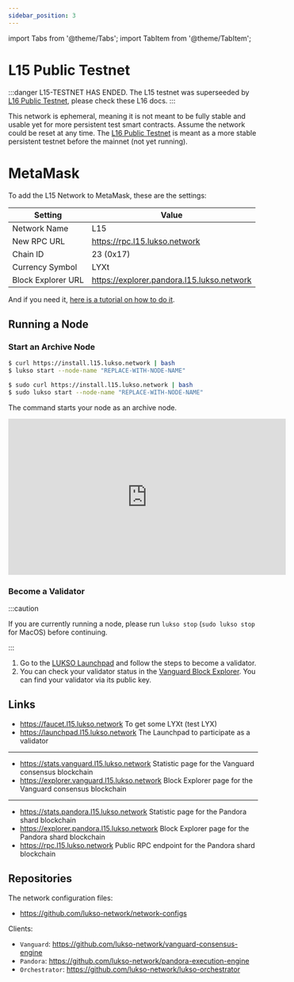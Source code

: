 ```yaml
---
sidebar_position: 3
---
```


import Tabs from '@theme/Tabs';
import TabItem from '@theme/TabItem';

# L15 Public Testnet

:::danger L15-TESTNET HAS ENDED.
The L15 testnet was superseeded by [L16 Public Testnet](./l16-testnet/parameters), please check these L16 docs.
:::

This network is ephemeral, meaning it is not meant to be fully stable and usable yet for more persistent test smart contracts. Assume the network could be reset at any time. The [L16 Public Testnet](./l16-testnet/parameters) is meant as a more stable persistent testnet before the mainnet (not yet running).

# MetaMask

To add the L15 Network to MetaMask, these are the settings:

| Setting            | Value                                      |
| ------------------ | ------------------------------------------ |
| Network Name       | L15                                        |
| New RPC URL        | https://rpc.l15.lukso.network              |
| Chain ID           | 23 (0x17)                                  |
| Currency Symbol    | LYXt                                       |
| Block Explorer URL | https://explorer.pandora.l15.lukso.network |

And if you need it, [here is a tutorial on how to do it](https://metamask.zendesk.com/hc/en-us/articles/360043227612-How-to-add-a-custom-network-RPC).

## Running a Node

<!-- Since we are resetting the network, please make sure to run `$ lukso reset all` and re-install the `lukso` binary:

<Tabs groupId="operating-systems">
<TabItem value="linux" label="Linux">

```bash
$ lukso stop
$ lukso reset all
$ curl https://install.l15.lukso.network | bash
$ lukso start --node-name "REPLACE-WITH-NODE-NAME"
```

</TabItem>
<TabItem value="macos" label="MacOS">

```bash
$ sudo lukso stop
$ lukso reset all
$ sudo curl https://install.l15.lukso.network | bash
$ sudo lukso start --node-name "REPLACE-WITH-NODE-NAME"
```

</TabItem>
</Tabs>

This is a one-time operation and it's nescessary to be able to join the fun. -->

### Start an Archive Node

<Tabs groupId="operating-systems">
<TabItem value="linux" label="Linux">

```bash
$ curl https://install.l15.lukso.network | bash
$ lukso start --node-name "REPLACE-WITH-NODE-NAME"
```

</TabItem>
<TabItem value="macos" label="MacOS">

```bash
$ sudo curl https://install.l15.lukso.network | bash
$ sudo lukso start --node-name "REPLACE-WITH-NODE-NAME"
```

</TabItem>
</Tabs>

The command starts your node as an archive node.

<!-- :::info

Please note that currently we do not attach your node to the [pandora](https://stats.pandora.l15.lukso.network) and [vanguard](https://stats.vanguard.l15.lukso.network) stats pages. This is because these pages are not able to monitor 100+ nodes and start freezing the browser. Right now we are working on a local status page for Pandora and Vanguard.

::: -->

<div style={{textAlign: 'center'}}>
<iframe width="560" height="315" src="https://www.youtube.com/embed/G2DSFqYwteI" title="YouTube video player" frameborder="0" allow="accelerometer; autoplay; clipboard-write; encrypted-media; gyroscope; picture-in-picture" allowfullscreen></iframe>
</div>

### Become a Validator

:::caution

If you are currently running a node, please run `lukso stop` (`sudo lukso stop` for MacOS) before continuing.

:::

1. Go to the [LUKSO Launchpad](https://launchpad.l15.lukso.network) and follow the steps to become a validator.
2. You can check your validator status in the [Vanguard Block Explorer](https://explorer.vanguard.l15.lukso.network). You can find your validator via its public key.

## Links

- https://faucet.l15.lukso.network To get some LYXt (test LYX)
- https://launchpad.l15.lukso.network The Launchpad to participate as a validator

---

- https://stats.vanguard.l15.lukso.network Statistic page for the Vanguard consensus blockchain
- https://explorer.vanguard.l15.lukso.network Block Explorer page for the Vanguard consensus blockchain

---

- https://stats.pandora.l15.lukso.network Statistic page for the Pandora shard blockchain
- https://explorer.pandora.l15.lukso.network Block Explorer page for the Pandora shard blockchain
- https://rpc.l15.lukso.network Public RPC endpoint for the Pandora shard blockchain

## Repositories

The network configuration files:

- <https://github.com/lukso-network/network-configs>

Clients:

- `Vanguard`: <https://github.com/lukso-network/vanguard-consensus-engine>
- `Pandora`: <https://github.com/lukso-network/pandora-execution-engine>
- `Orchestrator`: <https://github.com/lukso-network/lukso-orchestrator>
